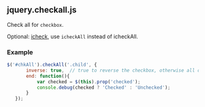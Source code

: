 ## jquery.checkall.js

Check all for `checkbox`.

Optional: [icheck](https://github.com/fronteed/icheck), use `icheckAll` instead of icheckAll.

### Example
```js
$('#chkAll').checkAll('.child', {
       inverse: true,  // true to reverse the checkbox, otherwise all or none
       end: function(){
           var checked = $(this).prop('checked');
           console.debug(checked ? 'Checked' : 'Unchecked');
       }
   });
```

